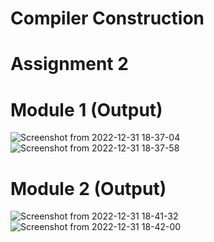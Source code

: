# Compiler Construction
# Assignment 2

# Module 1 (Output)
![Screenshot from 2022-12-31 18-37-04](https://user-images.githubusercontent.com/91963525/210139227-7b1c8056-fe95-4b95-97ff-31fbd790bf5e.png)
![Screenshot from 2022-12-31 18-37-58](https://user-images.githubusercontent.com/91963525/210139239-727b9403-f94c-4b6b-b68b-448e9d473d6e.png)

# Module 2 (Output)
![Screenshot from 2022-12-31 18-41-32](https://user-images.githubusercontent.com/91963525/210139246-8993cc2c-b3a9-47d9-97d5-8cf88b89679a.png)
![Screenshot from 2022-12-31 18-42-00](https://user-images.githubusercontent.com/91963525/210139252-ff6c98f4-2351-4413-b0a8-9dee2700a731.png)

